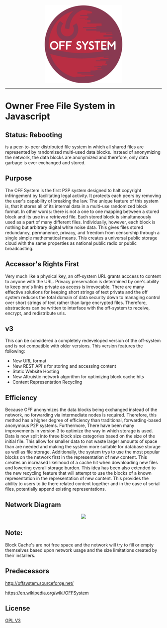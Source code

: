 
<div style="text-align:center; margin: 50%, 50%"><img src="/src/static/images/off-logo-lettered.svg" width="250" height="250"></div>
<hr>

# Owner Free File System in Javascript
## Status: Rebooting
is a peer-to-peer distributed file system in which all shared files are represented by randomized multi-used data blocks. Instead of anonymizing the network, the data blocks are anonymized and therefore, only data garbage is ever exchanged and stored.
## Purpose
The OFF System is the first P2P system designed to halt copyright infringement by facilitating legal activity. It protects each peers by removing the user's capability of breaking the law.  The unique feature of this system is, that it stores all of its internal data in a multi-use randomized block format. In other words: there is not a one to one mapping between a stored block and its use in a retrieved file. Each stored block is simultaneously used as a part of many different files. Individually, however, each block is nothing but arbitrary digital white noise data. This gives files stored redundancy, permanence, privacy, and freedom from censorship through a single simple mathematical means. This creates a universal public storage cloud with the same properties as national public radio or public broadcasting.
## Accessor's Rights First
Very much like a physical key, an off-system URL grants acccess to content to anyone with the URL. Privacy preservation is determined by one's ability to keep one's links private as access is irrevocable. There are many effective solutions for keeping short strings of text private and the off system reduces the total domain of data security down to managing control over short strings of text rather than large encrypted files. Therefore, abstractions can be written to interface with the off-system to receive, encrypt, and redistribute urls.
## v3
This can be considered a completely redeveloped version of the off-system and is not compatible with older versions. This version features the following:
* New URL format
* New REST API's for storing and accessing content
* Static Website Hosting
* New Altruistic network algorithm for optimizing block cache hits
* Content Representation Recycling

## Efficiency
Because OFF anonymizes the data blocks being exchanged instead of the network, no forwarding via intermediate nodes is required. Therefore, this method has a higher degree of efficiency than traditional, forwarding-based anonymous P2P systems. Furthermore, There have been many improvements in version 3 to optimize the way in which storage is used. Data is now split into three block size categories based on the size of the initial file. This allow for smaller data to not waste larger amounts of space than are needed and making the system more suitable for database storage as well as file storage. Additionally, the system trys to use the most popular blocks on the network first in the representation of new content. This creates an increased likelihood of a cache hit when downloading new files and lowering overall storage burden. This idea has been also extended to the new recycling feature that will attempt to use the blocks of a known representation in the representation of new content. This provides the ability to users to tie there related content together and in the case of serial files, potentially append existing representations.

## Network Diagram
<div style="text-align:center"><img src="http://offsystem.sourceforge.net/wp-content/support/OFF%20Nodes%20small.png"></div>

## Note:
 Block Cache's are not free space and the network will try to fill or empty themselves based upon network usage and the size limitations created by their installers.
## Predecessors
<a href="http://offsystem.sourceforge.net/">http://offsystem.sourceforge.net/</a>

<a href="https://en.wikipedia.org/wiki/OFFSystem">https://en.wikipedia.org/wiki/OFFSystem</a>

## License
<a href="http://www.gnu.org/licenses/gpl-3.0.txt">GPL V3</a>